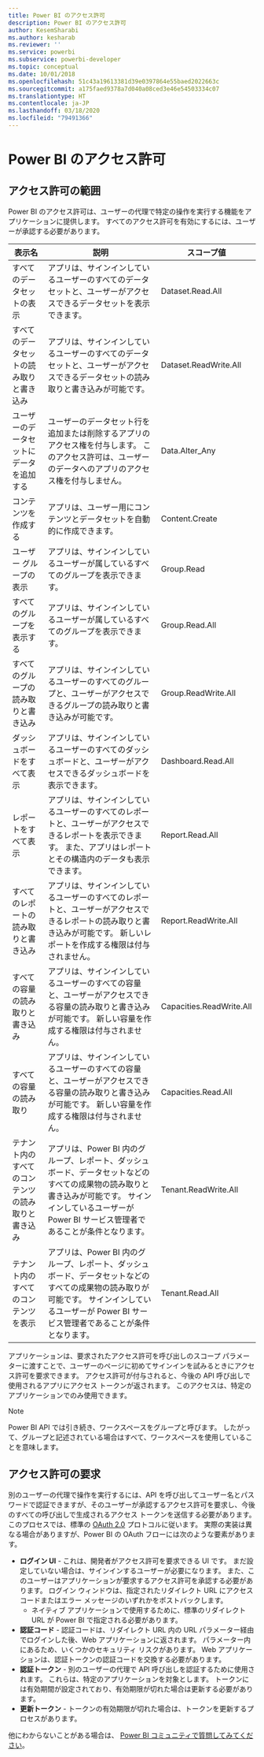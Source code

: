 ```yaml
---
title: Power BI のアクセス許可
description: Power BI のアクセス許可
author: KesemSharabi
ms.author: kesharab
ms.reviewer: ''
ms.service: powerbi
ms.subservice: powerbi-developer
ms.topic: conceptual
ms.date: 10/01/2018
ms.openlocfilehash: 51c43a19613381d39e0397864e55baed2022663c
ms.sourcegitcommit: a175faed9378a7d040a08ced3e46e54503334c07
ms.translationtype: HT
ms.contentlocale: ja-JP
ms.lasthandoff: 03/18/2020
ms.locfileid: "79491366"
---
```

# <a name="power-bi-permissions"></a>Power BI のアクセス許可

## <a name="permission-scopes"></a>アクセス許可の範囲

Power BI のアクセス許可は、ユーザーの代理で特定の操作を実行する機能をアプリケーションに提供します。 すべてのアクセス許可を有効にするには、ユーザーが承認する必要があります。

| 表示名 | 説明 | スコープ値 |
| --- | --- | --- |
| すべてのデータセットの表示 |アプリは、サインインしているユーザーのすべてのデータセットと、ユーザーがアクセスできるデータセットを表示できます。 |Dataset.Read.All |
| すべてのデータセットの読み取りと書き込み |アプリは、サインインしているユーザーのすべてのデータセットと、ユーザーがアクセスできるデータセットの読み取りと書き込みが可能です。 |Dataset.ReadWrite.All |
| ユーザーのデータセットにデータを追加する |ユーザーのデータセット行を追加または削除するアプリのアクセス権を付与します。 このアクセス許可は、ユーザーのデータへのアプリのアクセス権を付与しません。 |Data.Alter_Any |
| コンテンツを作成する |アプリは、ユーザー用にコンテンツとデータセットを自動的に作成できます。 |Content.Create |
| ユーザー グループの表示 |アプリは、サインインしているユーザーが属しているすべてのグループを表示できます。 |Group.Read |
| すべてのグループを表示する |アプリは、サインインしているユーザーが属しているすべてのグループを表示できます。 |Group.Read.All |
| すべてのグループの読み取りと書き込み |アプリは、サインインしているユーザーのすべてのグループと、ユーザーがアクセスできるグループの読み取りと書き込みが可能です。 |Group.ReadWrite.All |
| ダッシュボードをすべて表示 |アプリは、サインインしているユーザーのすべてのダッシュボードと、ユーザーがアクセスできるダッシュボードを表示できます。 |Dashboard.Read.All |
| レポートをすべて表示 |アプリは、サインインしているユーザーのすべてのレポートと、ユーザーがアクセスできるレポートを表示できます。 また、アプリはレポートとその構造内のデータも表示できます。 |Report.Read.All |
| すべてのレポートの読み取りと書き込み |アプリは、サインインしているユーザーのすべてのレポートと、ユーザーがアクセスできるレポートの読み取りと書き込みが可能です。 新しいレポートを作成する権限は付与されません。 |Report.ReadWrite.All |
| すべての容量の読み取りと書き込み |アプリは、サインインしているユーザーのすべての容量と、ユーザーがアクセスできる容量の読み取りと書き込みが可能です。 新しい容量を作成する権限は付与されません。 |Capacities.ReadWrite.All |
| すべての容量の読み取り |アプリは、サインインしているユーザーのすべての容量と、ユーザーがアクセスできる容量の読み取りと書き込みが可能です。 新しい容量を作成する権限は付与されません。 |Capacities.Read.All |
| テナント内のすべてのコンテンツの読み取りと書き込み |アプリは、Power BI 内のグループ、レポート、ダッシュボード、データセットなどのすべての成果物の読み取りと書き込みが可能です。 サインインしているユーザーが Power BI サービス管理者であることが条件となります。 |Tenant.ReadWrite.All |
| テナント内のすべてのコンテンツを表示 |アプリは、Power BI 内のグループ、レポート、ダッシュボード、データセットなどのすべての成果物の読み取りが可能です。 サインインしているユーザーが Power BI サービス管理者であることが条件となります。 |Tenant.Read.All |

アプリケーションは、要求されたアクセス許可を呼び出しのスコープ パラメーターに渡すことで、ユーザーのページに初めてサインインを試みるときにアクセス許可を要求できます。 アクセス許可が付与されると、今後の API 呼び出しで使用されるアプリにアクセス トークンが返されます。 このアクセスは、特定のアプリケーションでのみ使用できます。

> [!NOTE]
> Power BI API では引き続き、ワークスペースをグループと呼びます。 したがって、グループと記述されている場合はすべて、ワークスペースを使用していることを意味します。

## <a name="requesting-permissions"></a>アクセス許可の要求

別のユーザーの代理で操作を実行するには、API を呼び出してユーザー名とパスワードで認証できますが、そのユーザーが承認するアクセス許可を要求し、今後のすべての呼び出しで生成されるアクセス トークンを送信する必要があります。 このプロセスでは、標準の [OAuth 2.0](https://oauth.net/2/) プロトコルに従います。 実際の実装は異なる場合がありますが、Power BI の OAuth フローには次のような要素があります。

* **ログイン UI** - これは、開発者がアクセス許可を要求できる UI です。 まだ設定していない場合は、サインインするユーザーが必要になります。 また、このユーザーはアプリケーションが要求するアクセス許可を承認する必要があります。 ログイン ウィンドウは、指定されたリダイレクト URL にアクセス コードまたはエラー メッセージのいずれかをポストバックします。
  * ネイティブ アプリケーションで使用するために、標準のリダイレクト URL が Power BI で指定される必要があります。
* **認証コード** - 認証コードは、リダイレクト URL 内の URL パラメーター経由でログインした後、Web アプリケーションに返されます。 パラメーター内にあるため、いくつかのセキュリティ リスクがあります。 Web アプリケーションは、認証トークンの認証コードを交換する必要があります。
* **認証トークン** - 別のユーザーの代理で API 呼び出しを認証するために使用されます。 これらは、特定のアプリケーションを対象とします。 トークンには有効期間が設定されており、有効期限が切れた場合は更新する必要があります。
* **更新トークン** - トークンの有効期限が切れた場合は、トークンを更新するプロセスがあります。

他にわからないことがある場合は、 [Power BI コミュニティで質問してみてください](https://community.powerbi.com/)。